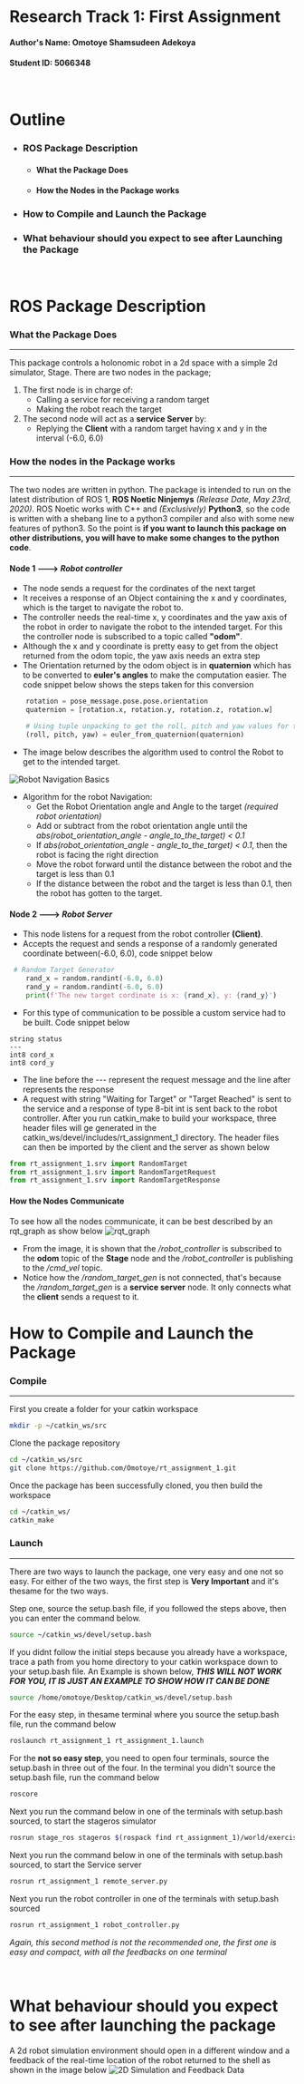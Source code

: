 # Research Track 1: First Assignment 
#### Author's Name: __Omotoye__ Shamsudeen Adekoya
#### Student ID: __5066348__

<br/>

# Outline 
* ### ROS Package Description
    * #### What the Package Does
    * #### How the Nodes in the Package works
* ### How to Compile and Launch the Package
* ### What behaviour should you expect to see after Launching the Package

<br/>

# ROS Package Description
### What the Package Does
---
This package controls a holonomic robot in a 2d space with a simple 2d simulator, Stage. There are two nodes in the package;
1. The first node is in charge of:
    * Calling a service for receiving a random target
    * Making the robot reach the target
1. The second node will act as a __service Server__ by:
    * Replying the __Client__ with a random target having x and y in the interval (-6.0, 6.0)

### How the nodes in the Package works
---
The two nodes are written in python. The package is intended to run on the latest distribution of ROS 1, __ROS Noetic Ninjemys__  *(Release Date, May 23rd, 2020)*. ROS Noetic works with C++ and *(Exclusively)* __Python3__, so the code is written with a shebang line to a python3 compiler and also with some new features of python3. So the point is __if you want to launch this package on other distributions, you will have to make some changes to the python code__.
#### Node 1 ---> *Robot controller*
* The node sends a request for the cordinates of the next target
* It receives a response of an Object containing the x and y coordinates, which is the target to navigate the robot to.
* The controller needs the real-time x, y coordinates and the yaw axis of the robot in order to navigate the robot to the intended target. For this the controller node is subscribed to a topic called __"odom"__.
* Although the x and y coordinate is pretty easy to get from the object returned from the odom topic, the yaw axis needs an extra step
* The Orientation returned by the odom object is in __quaternion__ which has to be converted to __euler's angles__ to make the computation easier. The code snippet below shows the steps taken for this conversion
```python
    rotation = pose_message.pose.pose.orientation
    quaternion = [rotation.x, rotation.y, rotation.z, rotation.w]

    # Using tuple unpacking to get the roll, pitch and yaw values for the euler tuple
    (roll, pitch, yaw) = euler_from_quaternion(quaternion)
```
* The image below describes the algorithm used to control the Robot to get to the intended target.

![Robot Navigation Basics]( images/navigation_basics1.jpg "Robot Navigation Basics")


* Algorithm for the robot Navigation:
    * Get the Robot Orientation angle and Angle to the target *(required robot orientation)*
    * Add or subtract from the robot orientation angle until the *abs(robot_orientation_angle - angle_to_the_target) < 0.1*
    * If *abs(robot_orientation_angle - angle_to_the_target) < 0.1*, then the robot is facing the right direction
    * Move the robot forward until the distance between the robot and the target is less than 0.1
    * If the distance between the robot and the target is less than 0.1, then the robot has gotten to the target.

#### Node 2 ---> *Robot Server*
* This node listens for a request from the robot controller __(Client)__.
* Accepts the request and sends a response of a randomly generated coordinate between(-6.0, 6.0), code snippet below
```python
 # Random Target Generator
    rand_x = random.randint(-6.0, 6.0)
    rand_y = random.randint(-6.0, 6.0)
    print(f'The new target cordinate is x: {rand_x}, y: {rand_y}')
```
* For this type of communication to be possible a custom service had to be built. Code snippet below
```
string status
---
int8 cord_x
int8 cord_y
```
* The line before the --- represent the request message and the line after represents the response
* A request with string "Waiting for Target" or "Target Reached" is sent to the service and a response of type 8-bit int is sent back to the robot controller. After you run catkin_make to build your workspace, three header files will ge generated in the catkin_ws/devel/includes/rt_assignment_1 directory. The header files can then be imported by the client and the server as shown below
```python
from rt_assignment_1.srv import RandomTarget
from rt_assignment_1.srv import RandomTargetRequest
from rt_assignment_1.srv import RandomTargetResponse
```

#### How the Nodes Communicate
To see how all the nodes communicate, it can be best described by an rqt_graph as show below
![rqt_graph]( images/rqt_graph.jpg "rqt_graph")

* From the image, it is shown that the _/robot_controller_ is subscribed to the __odom__ topic of the __Stage__ node and the _/robot_controller_ is publishing to the _/cmd_vel_ topic.
* Notice how the */random_target_gen* is not connected, that's because the */random_target_gen* is a **service server** node. It only connects what the __client__ sends a request to it.


# How to Compile and Launch the Package
### Compile
---
First you create a folder for your catkin workspace
```bash
mkdir -p ~/catkin_ws/src
```
Clone the package repository
```bash
cd ~/catkin_ws/src
git clone https://github.com/Omotoye/rt_assignment_1.git
```
Once the package has been successfully cloned, you then build the workspace
```bash
cd ~/catkin_ws/
catkin_make
```
### Launch
---
There are two ways to launch the package, one very easy and one not so easy. For either of the two ways, the first step is __Very Important__ and it's thesame for the two ways.

Step one, source the setup.bash file, if you followed the steps above, then you can enter the command below. 
```bash
source ~/catkin_ws/devel/setup.bash
```
If you didnt follow the initial steps because you already have a workspace, trace a path from you home directory to your catkin workspace down to your setup.bash file. An Example is shown below, __*THIS WILL NOT WORK FOR YOU, IT IS JUST AN EXAMPLE TO SHOW HOW IT CAN BE DONE*__
```bash
source /home/omotoye/Desktop/catkin_ws/devel/setup.bash
```
For the easy step, in thesame terminal where you source the setup.bash file, run the command below
```bash
roslaunch rt_assignment_1 rt_assignment_1.launch
```
For the __not so easy step__, you need to open four terminals, source the setup.bash in three out of the four.
In the terminal you didn't source the setup.bash file, run the command below
```bash
roscore
```
Next you run the command below in one of the terminals with setup.bash sourced, to start the stageros simulator
```bash
rosrun stage_ros stageros $(rospack find rt_assignment_1)/world/exercise.world
```
Next you run the command below in one of the terminals with setup.bash sourced, to start the Service server
```bash
rosrun rt_assignment_1 remote_server.py
```
Next you run the robot controller in one of the terminals with setup.bash sourced
```bash
rosrun rt_assignment_1 robot_controller.py
```

_Again, this second method is not the recommended one, the first one is easy and compact, with all the feedbacks on one terminal_

<br/>

# What behaviour should you expect to see after launching the package

A 2d robot simulation environment should open in a different window and a feedback of the real-time location of the robot returned to the shell as shown in the image below
![2D Simulation and Feedback Data]( images/2d_simulation.jpg "2D Simulation and Feedback Data")




